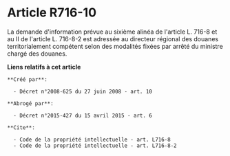 # Article R716-10

La demande d'information prévue au sixième alinéa de l'article L. 716-8 et au II de l'article L. 716-8-2 est adressée au
directeur régional des douanes territorialement compétent selon des modalités fixées par arrêté du ministre chargé des
douanes.

**Liens relatifs à cet article**

	**Créé par**:

	  - Décret n°2008-625 du 27 juin 2008 - art. 10

	**Abrogé par**:

	  - Décret n°2015-427 du 15 avril 2015 - art. 6

	**Cite**:

	  - Code de la propriété intellectuelle - art. L716-8
	  - Code de la propriété intellectuelle - art. L716-8-2
